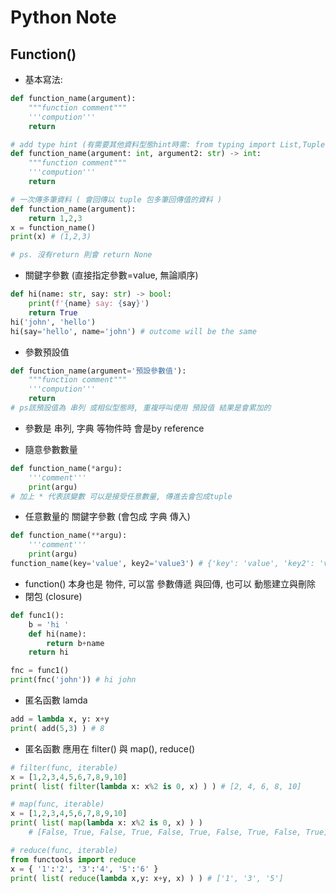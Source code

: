 # Python Note

## Function()
* 基本寫法:
```python
def function_name(argument):  
	"""function comment"""
	'''compution'''
	return

# add type hint	(有需要其他資料型態hint時需: from typing import List,Tuple,Dict,NewType...)
def function_name(argument: int, argument2: str) -> int: 
	"""function comment"""
	'''compution'''
	return 

# 一次傳多筆資料 ( 會回傳以 tuple 包多筆回傳值的資料 )
def function_name(argument):
	return 1,2,3
x = function_name()
print(x) # (1,2,3) 

# ps. 沒有return 則會 return None
```
* 關鍵字參數 (直接指定參數=value, 無論順序)
```python
def hi(name: str, say: str) -> bool:
	print(f'{name} say: {say}')
	return True
hi('john', 'hello')
hi(say='hello', name='john') # outcome will be the same
```
* 參數預設值
```python
def function_name(argument='預設參數值'):  
	"""function comment"""
	'''compution'''
	return
# ps該預設值為 串列 或相似型態時, 重複呼叫使用 預設值 結果是會累加的
```
* 參數是 串列, 字典 等物件時 會是by reference

* 隨意參數數量
```python
def function_name(*argu):
	'''comment'''
	print(argu)
# 加上 * 代表該變數 可以是接受任意數量, 傳進去會包成tuple
```
* 任意數量的 關鍵字參數 (會包成 字典 傳入)
```python
def function_name(**argu):
	'''comment'''
	print(argu)
function_name(key='value', key2='value3') # {'key': 'value', 'key2': 'value3'}
```
* function() 本身也是 物件, 可以當 參數傳遞 與回傳, 也可以 動態建立與刪除
* 閉包 (closure)
```python
def func1():
	b = 'hi '
	def hi(name):
		return b+name
	return hi

fnc = func1()
print(fnc('john')) # hi john
```
* 匿名函數 lamda
```python
add = lambda x, y: x+y
print( add(5,3) ) # 8
```
* 匿名函數 應用在 filter() 與 map(), reduce()
```python
# filter(func, iterable)
x = [1,2,3,4,5,6,7,8,9,10]
print( list( filter(lambda x: x%2 is 0, x) ) ) # [2, 4, 6, 8, 10]

# map(func, iterable)
x = [1,2,3,4,5,6,7,8,9,10]
print( list( map(lambda x: x%2 is 0, x) ) )
	# [False, True, False, True, False, True, False, True, False, True]

# reduce(func, iterable)
from functools import reduce
x = { '1':'2', '3':'4', '5':'6' }
print( list( reduce(lambda x,y: x+y, x) ) ) # ['1', '3', '5']
	
```


